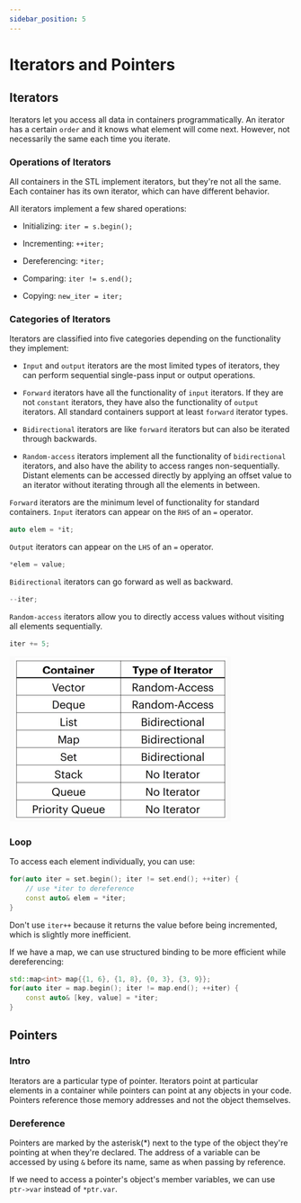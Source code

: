 ```yaml
---
sidebar_position: 5
---
```

# Iterators and Pointers

## Iterators

Iterators let you access all data in containers programmatically. An iterator has a certain `order` and it knows what  element will come next. However, not necessarily the same each time you iterate. 

### Operations of Iterators

All containers in the STL implement iterators, but they're not all the same. Each container has its own iterator, which can have different behavior. 

All iterators implement a few shared operations:

* Initializing: `iter = s.begin();`

* Incrementing: `++iter;`

* Dereferencing: `*iter;`

* Comparing: `iter != s.end();`

* Copying: `new_iter = iter;`

### Categories of Iterators

Iterators are classified into five categories depending on the functionality they implement:

* `Input` and `output` iterators are the most limited types of iterators, they can perform sequential single-pass input or output  operations.

* `Forward` iterators have all the functionality of `input` iterators. If they are not `constant` iterators, they have also the functionality of `output` iterators. All standard containers support at least `forward` iterator types.

* `Bidirectional` iterators are like `forward` iterators but can also be iterated through backwards.

* `Random-access` iterators implement all the functionality of `bidirectional` iterators, and also have the ability to access ranges non-sequentially. Distant elements can be accessed directly by applying an offset value to an iterator without iterating through all the elements in between.

`Forward` iterators are the minimum level of functionality for standard containers. `Input` iterators can appear on the `RHS` of an `=` operator.

```cpp
auto elem = *it;
```

`Output` iterators can appear on the `LHS` of an `=` operator.

```cpp
*elem = value;
```

`Bidirectional` iterators can go forward as well as backward.

```cpp
--iter;
```

`Random-access` iterators allow you to directly access values without visiting all elements sequentially.

```cpp
iter += 5;
```

![](img/1.png)

### Loop

To access each element individually, you can use:

```cpp
for(auto iter = set.begin(); iter != set.end(); ++iter) {
    // use *iter to dereference
    const auto& elem = *iter;
}
```

Don't use `iter++` because it returns the value before being incremented, which is slightly more inefficient.

If we have a map, we can use structured binding to be more efficient while dereferencing:

```cpp
std::map<int> map{{1, 6}, {1, 8}, {0, 3}, {3, 9}};
for(auto iter = map.begin(); iter != map.end(); ++iter) {
    const auto& [key, value] = *iter;
}
```

## Pointers

### Intro

Iterators are a particular type of pointer. Iterators point at particular elements in a container while pointers can point at any objects in your code. Pointers reference those memory addresses and not the object themselves.

### Dereference

Pointers are marked by the asterisk(*) next to the type of the object they're pointing at when they're declared. The address of a variable can be accessed by using `&` before its name, same as when passing by reference.

If we need to access a pointer's object's member variables, we can use `ptr->var` instead of `*ptr.var`.
